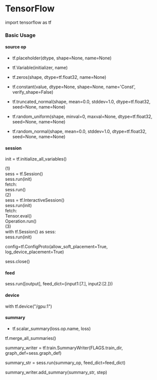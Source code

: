 # TensorFlow

import tensorflow as tf

### Basic Usage

#### source op
- tf.placeholder(dtype, shape=None, name=None)

- tf.Variable(initializer, name)
- tf.zeros(shape, dtype=tf.float32, name=None)
- tf.constant(value, dtype=None, shape=None, name='Const', verify_shape=False)
- tf.truncated_normal(shape, mean=0.0, stddev=1.0, dtype=tf.float32, seed=None, name=None)
- tf.random_uniform(shape, minval=0, maxval=None, dtype=tf.float32, seed=None, name=None)
- tf.random_normal(shape, mean=0.0, stddev=1.0, dtype=tf.float32, seed=None, name=None)


#### session
init = tf.initialize_all_variables()

(1) <br />
sess = tf.Session() <br />
sess.run(init) <br />
fetch: <br />
sess.run() <br />
(2) <br />
sess = tf.InteractiveSession() <br />
sess.run(init) <br />
fetch: <br />
Tensor.eval() <br />
Operation.run() <br />
(3) <br />
with tf.Session() as sess: <br />
  sess.run(init) <br />
  
config=tf.ConfigProto(allow_soft_placement=True, log_device_placement=True)

sess.close()

#### feed
sess.run([output], feed_dict={input1:[7.], input2:[2.]})

#### device
with tf.device("/gpu:1")

#### summary

- tf.scalar_summary(loss.op.name, loss)

tf.merge_all_summaries()

summary_writer = tf.train.SummaryWriter(FLAGS.train_dir, graph_def=sess.graph_def)

summary_str = sess.run(summary_op, feed_dict=feed_dict)

summary_writer.add_summary(summary_str, step)



